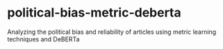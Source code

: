 # political-bias-metric-deberta
Analyzing the political bias and reliability of articles using metric learning techniques and DeBERTa
